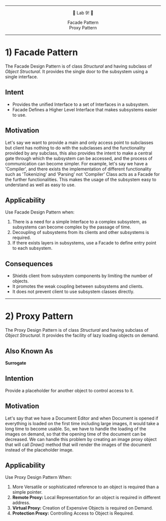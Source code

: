***
<p align="center">
🎉 Lab 9! 🎉
</p>
<p align="center">
Facade Pattern <br>
Proxy Pattern
</p>

***
 
# 1) Facade Pattern
The Facade Design Pattern is of class *Structural* and having subclass of *Object Structural*. It provides the single door to the subsystem using a single interface.

## Intent
* Provides the unified Interface to a set of Interfaces in a subsystem.
* Facade Defines a Higher Level Interface that makes subsystems easier to use.

## Motivation
Let's say we want to provide a main and only access point to subclasses but client has nothing to do with the subclasses and the functionality provided by any subclass, this also provides the intent to make a central gate through which the subsystem can be accessed, and the process of communication can become simpler.
For example, let's say we have a 'Compiler', and there exists the implementation of different functionality such as 'Tokenizing' and 'Parsing' not 'Compiler' Class acts as a Facade for the further functionalities. This makes the usage of the subsystem easy to understand as well as easy to use.

## Applicability
Use Facade Design Pattern when:
1. There is a need for a simple Interface to a complex subsystem, as subsystems can become complex by the passage of time.
2. Decoupling of subsystems from its clients and other subsystems is required.
3. If there exists layers in subsystems, use a Facade to define entry point to each subsystem.

## Consequences
* Shields client from subsystem components by limiting the number of objects.
* It promotes the weak coupling between subsystems and clients.
* It does not prevent client to use subsystem classes directly.

***

# 2) Proxy Pattern
The Proxy Design Pattern is of class *Structural* and having subclass of *Object Structural*. It provides the facility of lazy loading objects on demand.

## Also Known As
**Surrogate**

## Intention
Provide a placeholder for another object to control access to it.

## Motivation
Let's say that we have a Document Editor and when Document is opened if everything is loaded on the first time including large images, it would take a long time to become usable. So, we have to handle the loading of the images on demand, so that the opening time of the document can be decreased. We can handle this problem by creating an image proxy object that will call _Draw()_ method that will render the images of the document instead of the placeholder image.

## Applicability
Use Proxy Design Pattern When:
1. More Versatile or sophisticated reference to an object is required than a simple pointer.
2. **Remote Proxy:** Local Representation for an object is required in different address.
3. **Virtual Proxy:** Creation of Expensive Objects is required on Demand.
4. **Protection Proxy:** Controlling Access to Object is Required.  
